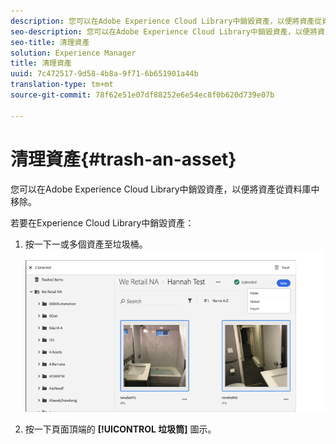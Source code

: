 ```yaml
---
description: 您可以在Adobe Experience Cloud Library中銷毀資產，以便將資產從資料庫中移除。
seo-description: 您可以在Adobe Experience Cloud Library中銷毀資產，以便將資產從資料庫中移除。
seo-title: 清理資產
solution: Experience Manager
title: 清理資產
uuid: 7c472517-9d58-4b8a-9f71-6b651901a44b
translation-type: tm+mt
source-git-commit: 78f62e51e07df88252e6e54ec8f0b620d739e07b

---
```



# 清理資產{#trash-an-asset}

您可以在Adobe Experience Cloud Library中銷毀資產，以便將資產從資料庫中移除。

若要在Experience Cloud Library中銷毀資產：

1. 按一下一或多個資產至垃圾桶。 ![](assets/import_options_mulit_select_trash.png)

1. 按一下頁面頂端的 **[!UICONTROL 垃圾筒]** 圖示。

